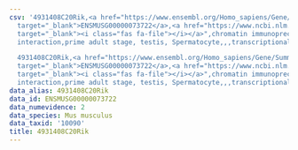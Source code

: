 ```yaml
---
csv: '4931408C20Rik,<a href="https://www.ensembl.org/Homo_sapiens/Gene/Summary?db=core;g=ENSMUSG00000073722"
  target="_blank">ENSMUSG00000073722</a>,<a href="https://www.ncbi.nlm.nih.gov/pubmed/25450459"
  target="_blank"><i class="fas fa-file"></i></a>",chromatin immunoprecipitation assay,direct
  interaction,prime adult stage, testis, Spermatocyte,,,transcriptional regulation,

  4931408C20Rik,<a href="https://www.ensembl.org/Homo_sapiens/Gene/Summary?db=core;g=ENSMUSG00000073722"
  target="_blank">ENSMUSG00000073722</a>,<a href="https://www.ncbi.nlm.nih.gov/pubmed/25450459"
  target="_blank"><i class="fas fa-file"></i></a>",chromatin immunoprecipitation assay,direct
  interaction,prime adult stage, testis, Spermatocyte,,,transcriptional regulation,'
data_alias: 4931408C20Rik
data_id: ENSMUSG00000073722
data_numevidence: 2
data_species: Mus musculus
data_taxid: '10090'
title: 4931408C20Rik
---
```


